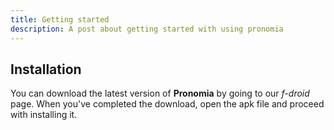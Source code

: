 ```yaml
---
title: Getting started
description: A post about getting started with using pronomia
---
```


## Installation

You can download the latest version of **Pronomia** by going to our _f-droid_ page. When you've completed the download, open the apk file and proceed with installing it.
